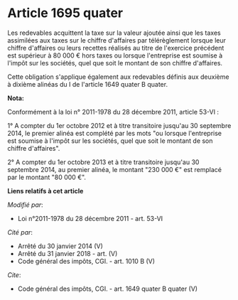 # Article 1695 quater

Les redevables acquittent la taxe sur la valeur ajoutée ainsi que les taxes assimilées aux taxes sur le chiffre d'affaires
par télérèglement lorsque leur chiffre d'affaires ou leurs recettes réalisés au titre de l'exercice précédent est supérieur à
80 000 € hors taxes ou lorsque l'entreprise est soumise à l'impôt sur les sociétés, quel que soit le montant de son chiffre
d'affaires. 

Cette obligation s'applique également aux redevables définis aux deuxième à dixième alinéas du I de l'article 1649 quater B
quater.

**Nota:**

Conformément à la loi n° 2011-1978 du 28 décembre 2011, article 53-VI : 

1° A compter du 1er octobre 2012 et à titre transitoire jusqu'au 30 septembre 2014, le premier alinéa est complété par les
mots "ou lorsque l'entreprise est soumise à l'impôt sur les sociétés, quel que soit le montant de son chiffre d'affaires". 

2° A compter du 1er octobre 2013 et à titre transitoire jusqu'au 30 septembre 2014, au premier alinéa, le montant "230 000 €"
est remplacé par le montant "80 000 €".

**Liens relatifs à cet article**

_Modifié par_:

  - Loi n°2011-1978 du 28 décembre 2011 - art. 53-VI

_Cité par_:

  - Arrêté du 30 janvier 2014 (V)
  - Arrêté du 31 janvier 2018 - art. (V)
  - Code général des impôts, CGI. - art. 1010 B (V)

_Cite_:

  - Code général des impôts, CGI. - art. 1649 quater B quater (V)
